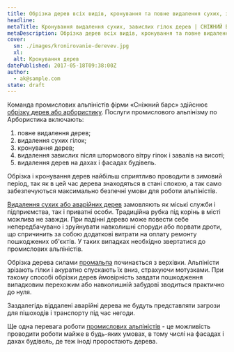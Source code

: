 ```yaml
---
title: Обрізка дерев всіх видів, кронування та повне видалення сухих, завислих гілок дерев на дахах і фасадах будівель
headline: 
metaTitle: Кронування видалення сухих, завислих гілок дерев | СНІЖНИЙ БАРС
metaDescription: Обрізка дерев всіх видів, кронування та повне видалення сухих, завислих гілок ☎ +38 (097) 970-53-76 від компанії Сніжний Барс
cover:
  sm: ./images/kronirovanie-derevev.jpg
  xl: 
  alt: Кронування дерев
datePublished: 2017-05-18T09:38:00Z
author:
  - ak@sample.com
state: draft
---
```

Команда промислових альпіністів фірми «Сніжний барс» здійснює [обрізку дерев або арбористику](/blog/obrezka-derevev/ "Якісне та швидке видалення дерев, сухих, завислих гілок"). Послуги промислового альпінізму по Арбористика включають:

1. повне видалення дерев;
2. видалення сухих гілок;
3. кронування дерев;
4. видалення завислих після штормового вітру гілок і завалів на висоті;
5. видалення дерев на дахах і фасадах будівель.

Обрізка і кронування дерев найбільш сприятливо проводити в зимовий період, так як в цей час дерева знаходяться в стані спокою, а так само забезпечуються максимально безпечні умови для роботи альпіністів.

[Видалення сухих або аварійних дерев](/blog/obrezka-derevev/ "Обрізка дерев всіх видів") замовляють як міські служби і підприємства, так і приватні особи. Традиційна рубка під корінь в місті можлива не завжди. При падінні дерево може повести себе непередбачувано і зруйнувати навколишні споруди або порвати дроти, що спричинить за собою додаткові витрати на оплату ремонту пошкоджених об'єктів. У таких випадках необхідно звертатися до промислових альпіністів.

Обрізка дерева силами [промальпа](/blog/promyshlennyi-alpinizm/ "Промислові альпіністи виконають косметичний ремонт фасадів, реставрацію та фарбування стін будинку, висотні роботи будь-якої складності") починається з верхівки. Альпіністи зрізають гілки і акуратно спускають їх вниз, страхуючи мотузками. При такому способі обрізки дерев ймовірність завдати пошкодження випадковим перехожим або навколишній забудові зводиться практично до нуля.

Заздалегідь віддалені аварійні дерева не будуть представляти загрози для пішоходів і транспорту під час негоди.

Ще одна перевага роботи [промислових альпіністів](/blog/promyshlennyi-alpinizm/ "Висотні роботи і послуги альпіністів за доступними цінами") - це можливість проводити роботи майже в будь-яких умовах, в тому числі на фасадах і дахах будівель, де теж іноді проростають дерева.
